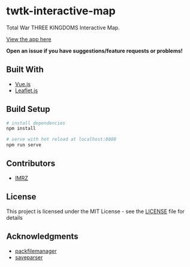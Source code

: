 # twtk-interactive-map

Total War THREE KINGDOMS Interactive Map.

[View the app here](https://imrz.github.io/twtk-interactive-map)

**Open an issue if you have suggestions/feature requests or problems!**

## Built With

* [Vue.js](https://vuejs.org/)
* [Leaflet.js](https://leafletjs.com/)

## Build Setup

``` bash
# install dependencies
npm install

# serve with hot reload at localhost:8080
npm run serve
```

## Contributors
* [IMRZ](https://github.com/IMRZ)

## License

This project is licensed under the MIT License - see the [LICENSE](LICENSE) file for details

## Acknowledgments

* [packfilemanager](https://sourceforge.net/projects/packfilemanager/)
* [saveparser](https://sourceforge.net/projects/saveparser/)
